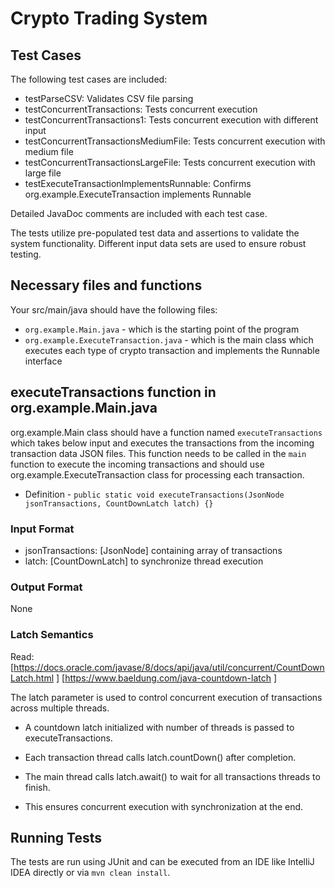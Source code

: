# Crypto Trading System


## Test Cases

The following test cases are included:

- testParseCSV: Validates CSV file parsing
- testConcurrentTransactions: Tests concurrent execution
- testConcurrentTransactions1: Tests concurrent execution with different input
- testConcurrentTransactionsMediumFile: Tests concurrent execution with medium file
- testConcurrentTransactionsLargeFile: Tests concurrent execution with large file
- testExecuteTransactionImplementsRunnable: Confirms org.example.ExecuteTransaction implements Runnable

Detailed JavaDoc comments are included with each test case.

The tests utilize pre-populated test data and assertions to validate the system functionality. 
Different input data sets are used to ensure robust testing.

## Necessary files and functions
Your src/main/java should have the following files:
- `org.example.Main.java` - which is the starting point of the program
- `org.example.ExecuteTransaction.java` - which is the main class which executes each type of crypto transaction and implements the Runnable interface

## executeTransactions function in org.example.Main.java

org.example.Main class should have a function named `executeTransactions` which takes below input and executes the transactions
from the incoming transaction data JSON files. This function needs to be called in the `main` function to execute the
incoming transactions and should use org.example.ExecuteTransaction class for processing each transaction.
- Definition - `public static void executeTransactions(JsonNode jsonTransactions, CountDownLatch latch) {}`

### Input Format

- jsonTransactions: [JsonNode] containing array of transactions
- latch: [CountDownLatch] to synchronize thread execution

### Output Format

None

### Latch Semantics
Read:
[https://docs.oracle.com/javase/8/docs/api/java/util/concurrent/CountDownLatch.html ]
[https://www.baeldung.com/java-countdown-latch ]


The latch parameter is used to control concurrent execution of transactions across multiple threads.

- A countdown latch initialized with number of threads is passed to executeTransactions.

- Each transaction thread calls latch.countDown() after completion.

- The main thread calls latch.await() to wait for all transactions threads to finish.

- This ensures concurrent execution with synchronization at the end.


## Running Tests

The tests are run using JUnit and can be executed from an IDE like IntelliJ IDEA directly or via `mvn clean install`.
